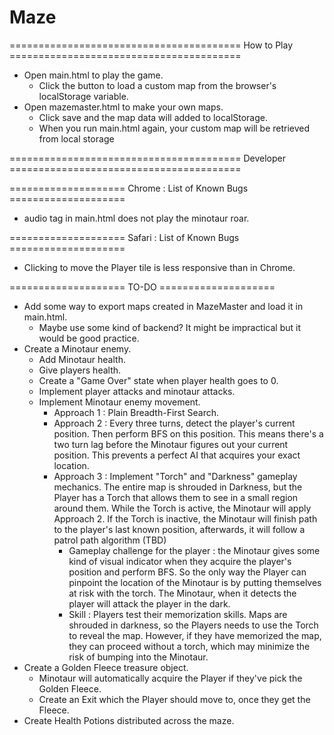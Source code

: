 # Maze

======================================== How to Play ========================================

- Open main.html to play the game.
    - Click the button to load a custom map from the browser's localStorage variable.
- Open mazemaster.html to make your own maps.
    - Click save and the map data will added to localStorage.
    - When you run main.html again, your custom map will be retrieved from local storage




======================================== Developer ========================================

==================== Chrome : List of Known Bugs ====================
- audio tag in main.html does not play the minotaur roar.

==================== Safari : List of Known Bugs ====================
- Clicking to move the Player tile is less responsive than in Chrome.

==================== TO-DO ====================
- Add some way to export maps created in MazeMaster and load it in main.html.
    - Maybe use some kind of backend? It might be impractical but it would be good practice.
- Create a Minotaur enemy.
    - Add Minotaur health.
    - Give players health.
    - Create a "Game Over" state when player health goes to 0.
    - Implement player attacks and minotaur attacks.
    - Implement Minotaur enemy movement.
        - Approach 1 : Plain Breadth-First Search.
        - Approach 2 : Every three turns, detect the player's current position. Then perform BFS on this position. This means there's a two turn lag before the Minotaur figures out your current position. This prevents a perfect AI that acquires your exact location.
        - Approach 3 : Implement "Torch" and "Darkness" gameplay mechanics. The entire map is shrouded in Darkness, but the Player has a Torch that allows them to see in a small region around them. While the Torch is active, the Minotaur will apply Approach 2. If the Torch is inactive, the Minotaur will finish path to the player's last known position, afterwards, it will follow a patrol path algorithm (TBD)
            - Gameplay challenge for the player : the Minotaur gives some kind of visual indicator when they acquire the player's position and perform BFS. So the only way the Player can pinpoint the location of the Minotaur is by putting themselves at risk with the torch. The Minotaur, when it detects the player will attack the player in the dark. 
            - Skill : Players test their memorization skills. Maps are shrouded in darkness, so the Players needs to use the Torch to reveal the map. However, if they have memorized the map, they can proceed without a torch, which may minimize the risk of bumping into the Minotaur.
- Create a Golden Fleece treasure object.
    - Minotaur will automatically acquire the Player if they've pick the Golden Fleece.
    - Create an Exit which the Player should move to, once they get the Fleece.
- Create Health Potions distributed across the maze. 

